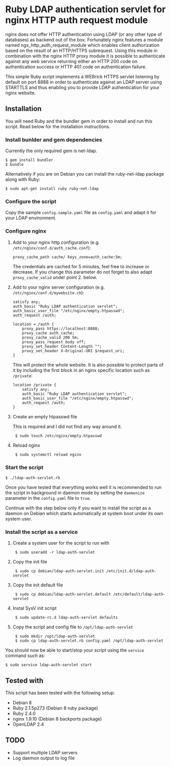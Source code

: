 # Ruby LDAP authentication servlet for nginx HTTP auth request module

nginx does not offer HTTP authentication using LDAP (or any other type of databases) as backend out of the box. Fortunately nginx features a module named ngx_http_auth_request_module which enables client authorization based on the result of an HTTP/HTTPS subrequest. Using this module in combination with the nginx HTTP proxy module it is possible to authenticate against any web service returning either an HTTP 200 code on authentication success or HTTP 401 code on authentication failure.

This simple Ruby script implements a WEBrick HTTPS servlet listening by default on port 8888 in order to authenticate against an LDAP server using STARTTLS and thus enabling you to provide LDAP authentication for your nginx website.

## Installation

You will need Ruby and the bundler gem in order to install and run this script. Read below for the installation instructions.

### Install bunlder and gem dependencies

Currently the only required gem is net-ldap.

	$ gem install bundler
	$ bundle

Alternatively if you are on Debian you can install the ruby-net-ldap package along with Ruby:

	$ sudo apt-get install ruby ruby-net-ldap

### Configure the script

Copy the sample `config.sample.yaml` file as `config.yaml` and adapt it for your LDAP environment.

### Configure nginx

1. Add to your nginx http configuration (e.g. `/etc/nginx/conf.d/auth_cache.conf`):

	```
	proxy_cache_path cache/ keys_zone=auth_cache:5m;
	```

	The credentials are cached for 5 minutes, feel free to increase or decrease. If you change this parameter do not forget to also adapt `proxy_cache_valid` under point 2. below.

2. Add to your nginx server configuration (e.g. `/etc/nginx/conf.d/mywebsite.ch`):

	```
	satisfy any;
	auth_basic "Ruby LDAP authentication servlet";
	auth_basic_user_file "/etc/nginx/empty.htpasswd";
	auth_request /auth;

	location = /auth {
		proxy_pass https://localhost:8888;
		proxy_cache auth_cache;
		proxy_cache_valid 200 5m;
		proxy_pass_request_body off;
		proxy_set_header Content-Length "";
		proxy_set_header X-Original-URI $request_uri;
	}
	```

	This will protect the whole website. It is also possible to protect parts of it by including the first block in an nginx specific location such as `/private`:

	```
	location /private {
		satisfy any;
		auth_basic "Ruby LDAP authentication servlet";
		auth_basic_user_file "/etc/nginx/empty.htpasswd";
		auth_request /auth;
	}
	```

3. Create an empty htpasswd file

	This is required and I did not find any way around it.

		$ sudo touch /etc/nginx/empty.htpasswd

4. Reload nginx

		$ sudo systemctl reload nginx

### Start the script

	$ ./ldap-auth-servlet.rb

Once you have tested that everything works well it is recommended to run the script in background in daemon mode by setting the `daemonize` parameter in the `config.yaml` file to `true`. 

Continue with the step below only if you want to install the script as a daemon on Debian which starts automatically at system boot under its own system user.

### Install the script as a service

1. Create a system user for the script to run with

		$ sudo useradd -r ldap-auth-servlet

2. Copy the init file

		$ sudo cp debian/ldap-auth-servlet.init /etc/init.d/ldap-auth-servlet

3. Copy the init default file

		$ sudo cp debian/ldap-auth-servlet.default /etc/default/ldap-auth-servlet

4. Instal SysV init script

		$ sudo update-rc.d ldap-auth-servlet defaults

5. Copy the script and config file to `/opt/ldap-auth-servlet`

		$ sudo mkdir /opt/ldap-auth-servlet
		$ sudo cp ldap-auth-servlet.rb config.yaml /opt/ldap-auth-servlet

You should now be able to start/stop your script using the `service` command such as:

	$ sudo service ldap-auth-servlet start

## Tested with

This script has been tested with the following setup:

- Debian 8
- Ruby 2.1.5p273 (Debian 8 ruby package)
- Ruby 2.4.0
- nginx 1.9.10 (Debian 8 backports package)
- OpenLDAP 2.4

## TODO

- Support multiple LDAP servers
- Log daemon output to log file